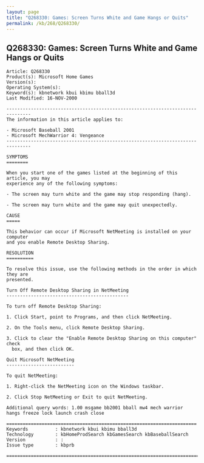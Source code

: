 ```yaml
---
layout: page
title: "Q268330: Games: Screen Turns White and Game Hangs or Quits"
permalink: /kb/268/Q268330/
---
```


## Q268330: Games: Screen Turns White and Game Hangs or Quits

	Article: Q268330
	Product(s): Microsoft Home Games
	Version(s): 
	Operating System(s): 
	Keyword(s): kbnetwork kbui kbimu bball3d
	Last Modified: 16-NOV-2000
	
	-------------------------------------------------------------------------------
	The information in this article applies to:
	
	- Microsoft Baseball 2001 
	- Microsoft MechWarrior 4: Vengeance 
	-------------------------------------------------------------------------------
	
	SYMPTOMS
	========
	
	When you start one of the games listed at the beginning of this article, you may
	experience any of the following symptoms:
	
	- The screen may turn white and the game may stop responding (hang).
	
	- The screen may turn white and the game may quit unexpectedly.
	
	CAUSE
	=====
	
	This behavior can occur if Microsoft NetMeeting is installed on your computer
	and you enable Remote Desktop Sharing.
	
	RESOLUTION
	==========
	
	To resolve this issue, use the following methods in the order in which they are
	presented.
	
	Turn Off Remote Desktop Sharing in NetMeeting
	---------------------------------------------
	
	To turn off Remote Desktop Sharing:
	
	1. Click Start, point to Programs, and then click NetMeeting.
	
	2. On the Tools menu, click Remote Desktop Sharing.
	
	3. Click to clear the "Enable Remote Desktop Sharing on this computer" check
	  box, and then click OK.
	
	Quit Microsoft NetMeeting
	-------------------------
	
	To quit NetMeeting:
	
	1. Right-click the NetMeeting icon on the Windows taskbar.
	
	2. Click Stop NetMeeting or Exit to quit NetMeeting.
	
	Additional query words: 1.00 msgame bb2001 bball mw4 mech warrior hangs freeze lock launch crash close
	
	======================================================================
	Keywords          : kbnetwork kbui kbimu bball3d 
	Technology        : kbHomeProdSearch kbGamesSearch kbBaseballSearch
	Version           : :
	Issue type        : kbprb
	
	=============================================================================
	
